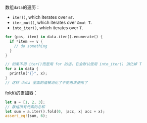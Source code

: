 数组`data`的遍历：
- `iter()`, which iterates over `&T`.
- `iter_mut()`, which iterates over `&mut T`.
- `into_iter()`, which iterates over `T`.

```rust
for (pos, item) in data.iter().enumerate() {
  if *item == v {
    // do something
  }
}

// 如果不用 iter()而是用 for 的话，它会默认使用 into_iter() 消化掉 T
for x in data {
  println("{}", x);
}
// 这样 data 里面的值被消化了不能再次使用了
```

fold()的累加器：

```rust
let a = [1, 2, 3];
// 数组所有元素的总和
let sum = a.iter().fold(0, |acc, x| acc + x);
assert_eq!(sum, 6);
```
